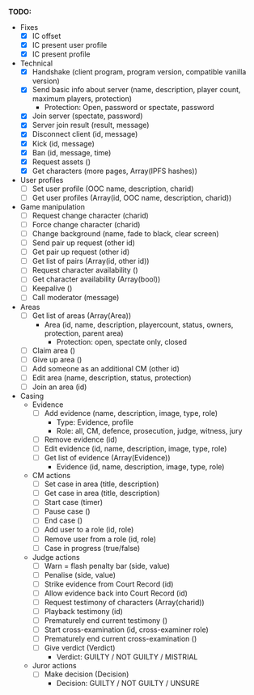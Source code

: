 **TODO:**

- Fixes
  - [x] IC offset
  - [x] IC present user profile
  - [x] IC present profile
- Technical
  - [x] Handshake (client program, program version, compatible vanilla version)
  - [x] Send basic info about server (name, description, player count, maximum players, protection)
    - Protection: Open, password or spectate, password
  - [x] Join server (spectate, password)
  - [x] Server join result (result, message)
  - [x] Disconnect client (id, message)
  - [x] Kick (id, message)
  - [x] Ban (id, message, time)
  - [x] Request assets ()
  - [x] Get characters (more pages, Array(IPFS hashes))
- User profiles
  - [ ] Set user profile (OOC name, description, charid)
  - [ ] Get user profiles (Array(id, OOC name, description, charid))
- Game manipulation
  - [ ] Request change character (charid)
  - [ ] Force change character (charid)
  - [ ] Change background (name, fade to black, clear screen)
  - [ ] Send pair up request (other id)
  - [ ] Get pair up request (other id)
  - [ ] Get list of pairs (Array(id, other id))
  - [ ] Request character availability ()
  - [ ] Get character availability (Array(bool))
  - [ ] Keepalive ()
  - [ ] Call moderator (message)
- Areas
  - [ ] Get list of areas (Array(Area))
    - Area (id, name, description, playercount, status, owners, protection, parent area)
      - Protection: open, spectate only, closed
  - [ ] Claim area ()
  - [ ] Give up area ()
  - [ ] Add someone as an additional CM (other id)
  - [ ] Edit area (name, description, status, protection)
  - [ ] Join an area (id)
- Casing
  - Evidence
    - [ ] Add evidence (name, description, image, type, role)
      - Type: Evidence, profile
      - Role: all, CM, defence, prosecution, judge, witness, jury
    - [ ] Remove evidence (id)
    - [ ] Edit evidence (id, name, description, image, type, role)
    - [ ] Get list of evidence (Array(Evidence))
      - Evidence (id, name, description, image, type, role)
  - CM actions
    - [ ] Set case in area (title, description)
    - [ ] Get case in area (title, description)
    - [ ] Start case (timer)
    - [ ] Pause case ()
    - [ ] End case ()
    - [ ] Add user to a role (id, role)
    - [ ] Remove user from a role (id, role)
    - [ ] Case in progress (true/false)
  - Judge actions
    - [ ] Warn = flash penalty bar (side, value)
    - [ ] Penalise (side, value)
    - [ ] Strike evidence from Court Record (id)
    - [ ] Allow evidence back into Court Record (id)
    - [ ] Request testimony of characters (Array(charid))
    - [ ] Playback testimony (id)
    - [ ] Prematurely end current testimony ()
    - [ ] Start cross-examination (id, cross-examiner role)
    - [ ] Prematurely end current cross-examination ()
    - [ ] Give verdict (Verdict)
      - Verdict: GUILTY / NOT GUILTY / MISTRIAL
  - Juror actions
    - [ ] Make decision (Decision)
      - Decision: GUILTY / NOT GUILTY / UNSURE